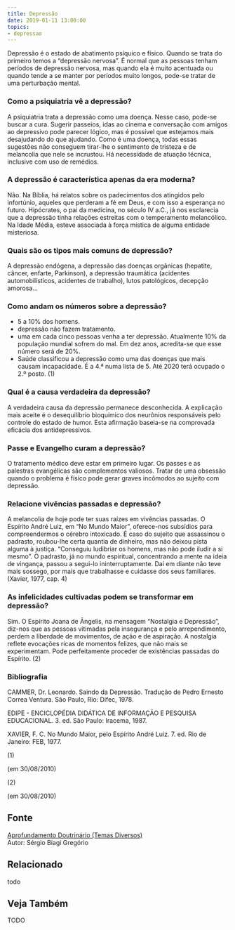 ```yaml
---
title: Depressão
date: 2019-01-11 13:00:00
topics: 
- depressao
---
```


Depressão é o estado de abatimento psíquico e físico. Quando se
trata do primeiro temos a “depressão nervosa”. É normal que as pessoas
tenham períodos de depressão nervosa, mas quando ela é muito acentuada
ou quando tende a se manter por períodos muito longos, pode-se tratar de
uma perturbação mental.

### Como a psiquiatria vê a depressão?
A psiquiatria trata a depressão como uma doença. Nesse caso, pode-se
buscar a cura. Sugerir passeios, idas ao cinema e conversação com amigos
ao depressivo pode parecer lógico, mas é possível que estejamos mais
desajudando do que ajudando. Como é uma doença, todas essas sugestões
não conseguem tirar-lhe o sentimento de tristeza e de melancolia que
nele se incrustou. Há necessidade de atuação técnica, inclusive com uso
de remédios.

### A depressão é característica apenas da era moderna?
Não. Na Bíblia, há relatos sobre os padecimentos dos atingidos pelo
infortúnio, aqueles que perderam a fé em Deus, e com isso a esperança no
futuro. Hipócrates, o pai da medicina, no século IV a.C., já nos
esclarecia que a depressão tinha relações estreitas com o temperamento
melancólico. Na Idade Média, esteve associada à força mística de alguma
entidade misteriosa.

### Quais são os tipos mais comuns de depressão?
A depressão endógena, a depressão das doenças orgânicas (hepatite,
câncer, enfarte, Parkinson), a depressão traumática (acidentes
automobilísticos, acidentes de trabalho), lutos patológicos, decepção
amorosa...

### Como andam os números sobre a depressão?
-   
    5 a 10% dos homens.
-   
    depressão não fazem tratamento.
-   
    uma em cada cinco pessoas venha a ter depressão. Atualmente 10% da
    população mundial sofrem do mal. Em dez anos, acredita-se que esse
    número será de 20%.
-   
    Saúde classificou a depressão como uma das doenças que mais causam
    incapacidade. É a 4.ª numa lista de 5. Até 2020 terá ocupado o 2.º
    posto. (1)

### Qual é a causa verdadeira da depressão?
A verdadeira causa da depressão permanece desconhecida. A explicação
mais aceite é o desequilíbrio bioquímico dos neurônios responsáveis pelo
controle do estado de humor. Esta afirmação baseia-se na comprovada
eficácia dos antidepressivos.

### Passe e Evangelho curam a depressão?
O tratamento médico deve estar em primeiro lugar. Os passes e as
palestras evangélicas são complementos valiosos. Tratar de uma obsessão
quando o problema é físico pode gerar graves incômodos ao sujeito com
depressão.

### Relacione vivências passadas e depressão?
A melancolia de hoje pode ter suas raízes em vivências passadas. O
Espírito André Luiz, em “No Mundo Maior”, oferece-nos subsídios para
compreendermos o cérebro intoxicado. É caso do sujeito que assassinou o
padrasto, roubou-lhe certa quantia de dinheiro, mas não deixou pista
alguma à justiça. “Conseguiu ludibriar os homens, mas não pode iludir a
si mesmo”. O padrasto, já no mundo espiritual, concentrando a mente na
ideia de vingança, passou a segui-lo ininterruptamente. Daí em diante
não teve mais sossego, por mais que trabalhasse e cuidasse dos seus
familiares. (Xavier, 1977, cap. 4)

### As infelicidades cultivadas podem se transformar em depressão?
Sim. O Espírito Joana de Ângelis, na mensagem “Nostalgia e Depressão”,
diz-nos que as pessoas vitimadas pela insegurança e pelo arrependimento,
perdem a liberdade de movimentos, de ação e de aspiração. A nostalgia
reflete evocações ricas de momentos felizes, que não mais se
experimentam. Pode perfeitamente proceder de existências passadas do
Espírito. (2)







### Bibliografia
CAMMER, Dr. Leonardo. Saindo da Depressão. Tradução de Pedro Ernesto
Correa Ventura. São Paulo, Rio: Difec, 1978.

EDIPE - ENCICLOPÉDIA DIDÁTICA DE INFORMAÇÃO E PESQUISA EDUCACIONAL. 3.
ed. São Paulo: Iracema, 1987.

XAVIER, F. C. No Mundo Maior, pelo Espírito André Luiz. 7. ed. Rio de
Janeiro: FEB, 1977.

(1)

(em 30/08/2010)

(2)

(em 30/08/2010)

## Fonte
[Aprofundamento Doutrinário (Temas Diversos)](https://sites.google.com/view/aprofundamentodoutrinario/depressão-e-espiritismo)  
Autor: Sérgio Biagi Gregório



## Relacionado
todo

## Veja Também
TODO


